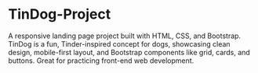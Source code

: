 # TinDog-Project
A responsive landing page project built with HTML, CSS, and Bootstrap. TinDog is a fun, Tinder-inspired concept for dogs, showcasing clean design, mobile-first layout, and Bootstrap components like grid, cards, and buttons. Great for practicing front-end web development.
